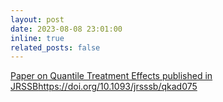 ```yaml
---
layout: post
date: 2023-08-08 23:01:00
inline: true
related_posts: false
---
```


[Paper on Quantile Treatment Effects published in JRSSB](https://doi.org/10.1093/jrsssb/qkad075)https://doi.org/10.1093/jrsssb/qkad075

